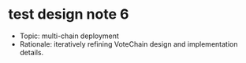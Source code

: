 # test design note 6

- Topic: multi-chain deployment
- Rationale: iteratively refining VoteChain design and implementation details.
